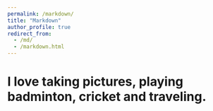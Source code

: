 ```yaml
---
permalink: /markdown/
title: "Markdown"
author_profile: true
redirect_from: 
  - /md/
  - /markdown.html
---
```

# I love taking pictures, playing badminton, cricket and traveling.
